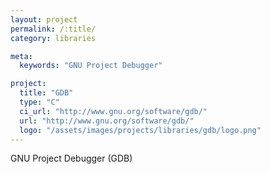 ```yaml
---
layout: project
permalink: /:title/
category: libraries

meta:
  keywords: "GNU Project Debugger"

project:
  title: "GDB"
  type: "C"
  ci_url: "http://www.gnu.org/software/gdb/"
  url: "http://www.gnu.org/software/gdb/"
  logo: "/assets/images/projects/libraries/gdb/logo.png"
---
```


<p>GNU Project Debugger (GDB)</p>
